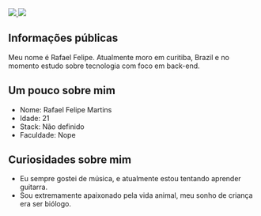 <!--<img src="https://raw.githubusercontent.com/mRB0/many-windows-3.1-icons-in-png-format/master/FFICO022.PNG" alt="nao deu"/>
<p align="left"> <img src="https://komarev.com/ghpvc/?username=Miopiaa&label=Profile%20views&color=0e75b6&style=flat" alt="Miopiaa" /> </p>-->

<div>
    </a>
    <a target='_blank' href="https://instagram.com/danielhe4rt">
        <img src="https://img.shields.io/badge/Instagram-E4405F?style=for-the-badge&logo=instagram&logoColor=white">
    </a>
    <a target='_blank' href="https://linkedin.com/in/danielheart">
        <img src="https://img.shields.io/badge/LinkedIn-0077B5?style=for-the-badge&logo=linkedin&logoColor=white">
    </a>
</div>

## Informações públicas

Meu nome é Rafael Felipe. Atualmente moro em curitiba, Brazil e no momento estudo sobre tecnologia com foco em back-end.

## Um pouco sobre mim

<ul>
  <li> Nome: Rafael Felipe Martins
  <li> Idade: 21
  <li> Stack: Não definido 
  <li> Faculdade: Nope  
</ul>

## Curiosidades sobre mim

* Eu sempre gostei de música, e atualmente estou tentando aprender guitarra.   
* Sou extremamente apaixonado pela vida animal, meu sonho de criança era ser biólogo.  

